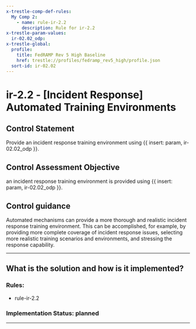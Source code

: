 ```yaml
---
x-trestle-comp-def-rules:
  My Comp 2:
    - name: rule-ir-2.2
      description: Rule for ir-2.2
x-trestle-param-values:
  ir-02.02_odp:
x-trestle-global:
  profile:
    title: FedRAMP Rev 5 High Baseline
    href: trestle://profiles/fedramp_rev5_high/profile.json
  sort-id: ir-02.02
---
```


# ir-2.2 - \[Incident Response\] Automated Training Environments

## Control Statement

Provide an incident response training environment using {{ insert: param, ir-02.02_odp }}.

## Control Assessment Objective

an incident response training environment is provided using {{ insert: param, ir-02.02_odp }}.

## Control guidance

Automated mechanisms can provide a more thorough and realistic incident response training environment. This can be accomplished, for example, by providing more complete coverage of incident response issues, selecting more realistic training scenarios and environments, and stressing the response capability.

______________________________________________________________________

## What is the solution and how is it implemented?

<!-- For implementation status enter one of: implemented, partial, planned, alternative, not-applicable -->

<!-- Note that the list of rules under ### Rules: is read-only and changes will not be captured after assembly to JSON -->

<!-- Add control implementation description here for control: ir-2.2 -->

### Rules:

  - rule-ir-2.2

### Implementation Status: planned

______________________________________________________________________
